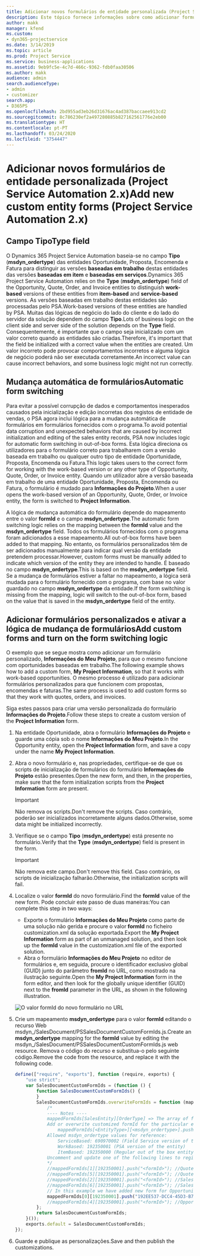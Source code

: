 ```yaml
---
title: Adicionar novos formulários de entidade personalizada (Project Service Automation 2.x)
description: Este tópico fornece informações sobre como adicionar formulários de entidade personalizada para oportunidades, propostas, encomendas ou faturas no Dynamics 365 Project Service Automation 2.x.
author: makk
manager: kfend
ms.custom:
- dyn365-projectservice
ms.date: 3/14/2019
ms.topic: article
ms.prod: Project Service
ms.service: business-applications
ms.assetid: 9eb9fc5e-4c7d-466c-9362-fdb0faa30506
ms.author: makk
audience: admin
search.audienceType:
- admin
- customizer
search.app:
- D365PS
ms.openlocfilehash: 2bd955ad3eb26d31676ac4ad387baccaee913cd2
ms.sourcegitcommit: 8c786230ef2a497280885b827162561776e2eb00
ms.translationtype: HT
ms.contentlocale: pt-PT
ms.lasthandoff: 03/24/2020
ms.locfileid: "3754447"
---
```

# <a name="add-new-custom-entity-forms-project-service-automation-2x"></a><span data-ttu-id="06dce-103">Adicionar novos formulários de entidade personalizada (Project Service Automation 2.x)</span><span class="sxs-lookup"><span data-stu-id="06dce-103">Add new custom entity forms (Project Service Automation 2.x)</span></span>

## <a name="type-field"></a><span data-ttu-id="06dce-104">Campo Tipo</span><span class="sxs-lookup"><span data-stu-id="06dce-104">Type field</span></span> 

<span data-ttu-id="06dce-105">O Dynamics 365 Project Service Automation baseia-se no campo **Tipo** (**msdyn\_ordertype**) das entidades Oportunidade, Proposta, Encomenda e Fatura para distinguir as versões **baseadas em trabalho** destas entidades das versões **baseadas em item** e **baseadas em serviços**.</span><span class="sxs-lookup"><span data-stu-id="06dce-105">Dynamics 365 Project Service Automation relies on the **Type** (**msdyn\_ordertype**) field of the Opportunity, Quote, Order, and Invoice entities to distinguish **work-based** versions of these entities from **item-based** and **service-based** versions.</span></span> <span data-ttu-id="06dce-106">As versões baseadas em trabalho destas entidades são processadas pelo PSA.</span><span class="sxs-lookup"><span data-stu-id="06dce-106">Work-based versions of these entities are handled by PSA.</span></span> <span data-ttu-id="06dce-107">Muitas das lógicas de negócio do lado do cliente e do lado do servidor da solução dependem do campo **Tipo**.</span><span class="sxs-lookup"><span data-stu-id="06dce-107">Lots of business logic on the client side and server side of the solution depends on the **Type** field.</span></span> <span data-ttu-id="06dce-108">Consequentemente, é importante que o campo seja inicializado com um valor correto quando as entidades são criadas.</span><span class="sxs-lookup"><span data-stu-id="06dce-108">Therefore, it's important that the field be initialized with a correct value when the entities are created.</span></span> <span data-ttu-id="06dce-109">Um valor incorreto pode provocar comportamentos incorretos e alguma lógica de negócio poderá não ser executada corretamente.</span><span class="sxs-lookup"><span data-stu-id="06dce-109">An incorrect value can cause incorrect behaviors, and some business logic might not run correctly.</span></span>

## <a name="automatic-form-switching"></a><span data-ttu-id="06dce-110">Mudança automática de formulários</span><span class="sxs-lookup"><span data-stu-id="06dce-110">Automatic form switching</span></span>

<span data-ttu-id="06dce-111">Para evitar a possível corrupção de dados e comportamentos inesperados causados pela inicialização e edição incorretas dos registos de entidade de vendas, o PSA agora inclui lógica para a mudança automática de formulários em formulários fornecidos com o programa.</span><span class="sxs-lookup"><span data-stu-id="06dce-111">To avoid potential data corruption and unexpected behaviors that are caused by incorrect initialization and editing of the sales entity records, PSA now includes logic for automatic form switching in out-of-box forms.</span></span> <span data-ttu-id="06dce-112">Esta lógica direciona os utilizadores para o formulário correto para trabalharem com a versão baseada em trabalho ou qualquer outro tipo de entidade Oportunidade, Proposta, Encomenda ou Fatura.</span><span class="sxs-lookup"><span data-stu-id="06dce-112">This logic takes users to the correct form for working with the work-based version or any other type of Opportunity, Quote, Order, or Invoice entity.</span></span> <span data-ttu-id="06dce-113">Quando um utilizador abre a versão baseada em trabalho de uma entidade Oportunidade, Proposta, Encomenda ou Fatura, o formulário é mudado para **Informações do Projeto**.</span><span class="sxs-lookup"><span data-stu-id="06dce-113">When a user opens the work-based version of an Opportunity, Quote, Order, or Invoice entity, the form is switched to **Project Information**.</span></span>

<span data-ttu-id="06dce-114">A lógica de mudança automática do formulário depende do mapeamento entre o valor **formId** e o campo **msdyn\_ordertype**.</span><span class="sxs-lookup"><span data-stu-id="06dce-114">The automatic form switching logic relies on the mapping between the **formId** value and the **msdyn\_ordertype** field.</span></span> <span data-ttu-id="06dce-115">Todos os formulários fornecidos com o programa foram adicionados a esse mapeamento.</span><span class="sxs-lookup"><span data-stu-id="06dce-115">All out-of-box forms have been added to that mapping.</span></span> <span data-ttu-id="06dce-116">No entanto, os formulários personalizados têm de ser adicionados manualmente para indicar qual versão da entidade pretendem processar.</span><span class="sxs-lookup"><span data-stu-id="06dce-116">However, custom forms must be manually added to indicate which version of the entity they are intended to handle.</span></span> <span data-ttu-id="06dce-117">É baseado no campo **msdyn\_ordertype**.</span><span class="sxs-lookup"><span data-stu-id="06dce-117">This is based on the **msdyn\_ordertype** field.</span></span> <span data-ttu-id="06dce-118">Se a mudança de formulários estiver a faltar no mapeamento, a lógica será mudada para o formulário fornecido com o programa, com base no valor guardado no campo **msdyn\_ordertype** da entidade.</span><span class="sxs-lookup"><span data-stu-id="06dce-118">If the form switching is missing from the mapping, logic will switch to the out-of-box form, based on the value that is saved in the **msdyn\_ordertype** field of the entity.</span></span>

## <a name="add-custom-forms-and-turn-on-the-form-switching-logic"></a><span data-ttu-id="06dce-119">Adicionar formulários personalizados e ativar a lógica de mudança de formulários</span><span class="sxs-lookup"><span data-stu-id="06dce-119">Add custom forms and turn on the form switching logic</span></span>

<span data-ttu-id="06dce-120">O exemplo que se segue mostra como adicionar um formulário personalizado, **Informações do Meu Projeto**, para que o mesmo funcione com oportunidades baseadas em trabalho.</span><span class="sxs-lookup"><span data-stu-id="06dce-120">The following example shows how to add a custom form, **My Project Information**, so that it works with work-based opportunities.</span></span> <span data-ttu-id="06dce-121">O mesmo processo é utilizado para adicionar formulários personalizados para que funcionem com propostas, encomendas e faturas.</span><span class="sxs-lookup"><span data-stu-id="06dce-121">The same process is used to add custom forms so that they work with quotes, orders, and invoices.</span></span>

<span data-ttu-id="06dce-122">Siga estes passos para criar uma versão personalizada do formulário **Informações do Projeto**.</span><span class="sxs-lookup"><span data-stu-id="06dce-122">Follow these steps to create a custom version of the **Project Information** form.</span></span>

1. <span data-ttu-id="06dce-123">Na entidade Oportunidade, abra o formulário **Informações do Projeto** e guarde uma cópia sob o nome **Informações do Meu Projeto**.</span><span class="sxs-lookup"><span data-stu-id="06dce-123">In the Opportunity entity, open the **Project Information** form, and save a copy under the name **My Project Information**.</span></span>
2. <span data-ttu-id="06dce-124">Abra o novo formulário e, nas propriedades, certifique-se de que os scripts de inicialização de formulários do formulário **Informações do Projeto** estão presentes.</span><span class="sxs-lookup"><span data-stu-id="06dce-124">Open the new form, and then, in the properties, make sure that the form initialization scripts from the **Project Information** form are present.</span></span> 

    > [!IMPORTANT]
    > <span data-ttu-id="06dce-125">Não remova os scripts.</span><span class="sxs-lookup"><span data-stu-id="06dce-125">Don't remove the scripts.</span></span> <span data-ttu-id="06dce-126">Caso contrário, poderão ser inicializados incorretamente alguns dados.</span><span class="sxs-lookup"><span data-stu-id="06dce-126">Otherwise, some data might be initialized incorrectly.</span></span>

3. <span data-ttu-id="06dce-127">Verifique se o campo **Tipo** (**msdyn\_ordertype**) está presente no formulário.</span><span class="sxs-lookup"><span data-stu-id="06dce-127">Verify that the **Type** (**msdyn\_ordertype**) field is present in the form.</span></span> 

    > [!IMPORTANT]
    > <span data-ttu-id="06dce-128">Não remova este campo.</span><span class="sxs-lookup"><span data-stu-id="06dce-128">Don't remove this field.</span></span> <span data-ttu-id="06dce-129">Caso contrário, os scripts de inicialização falharão.</span><span class="sxs-lookup"><span data-stu-id="06dce-129">Otherwise, the initialization scripts will fail.</span></span>

4. <span data-ttu-id="06dce-130">Localize o valor **formId** do novo formulário.</span><span class="sxs-lookup"><span data-stu-id="06dce-130">Find the **formId** value of the new form.</span></span> <span data-ttu-id="06dce-131">Pode concluir este passo de duas maneiras:</span><span class="sxs-lookup"><span data-stu-id="06dce-131">You can complete this step in two ways:</span></span>

    - <span data-ttu-id="06dce-132">Exporte o formulário **Informações do Meu Projeto** como parte de uma solução não gerida e procure o valor **formId** no ficheiro customization.xml da solução exportada.</span><span class="sxs-lookup"><span data-stu-id="06dce-132">Export the **My Project Information** form as part of an unmanaged solution, and then look up the **formId** value in the customization.xml file of the exported solution.</span></span>
    - <span data-ttu-id="06dce-133">Abra o formulário **Informações do Meu Projeto** no editor de formulários e, em seguida, procure o identificador exclusivo global (GUID) junto do parâmetro **fromId** no URL, como mostrado na ilustração seguinte.</span><span class="sxs-lookup"><span data-stu-id="06dce-133">Open the **My Project Information** form in the form editor, and then look for the globally unique identifier (GUID) next to the **fromId** parameter in the URL, as shown in the following illustration.</span></span>

    ![O valor formId do novo formulário no URL](media/how-to-add-custom-forms-in-v2.0.png)

5. <span data-ttu-id="06dce-135">Crie um mapeamento **msdyn\_ordertype** para o valor **formId** editando o recurso Web msdyn\_/SalesDocument/PSSalesDocumentCustomFormIds.js.</span><span class="sxs-lookup"><span data-stu-id="06dce-135">Create an **msdyn\_ordertype** mapping for the **formId** value by editing the msdyn\_/SalesDocument/PSSalesDocumentCustomFormIds.js web resource.</span></span> <span data-ttu-id="06dce-136">Remova o código do recurso e substitua-o pelo seguinte código.</span><span class="sxs-lookup"><span data-stu-id="06dce-136">Remove the code from the resource, and replace it with the following code.</span></span>

    ```javascript
    define(["require", "exports"], function (require, exports) {
        "use strict";
        var SalesDocumentCustomFormIds = (function () {
            function SalesDocumentCustomFormIds() {
            }
            SalesDocumentCustomFormIds.overwriteFormIds = function (mappedFormIds) {
                /*
                ---- Notes ----
                mappedFormIds[SalesEntity][OrderType] => The array of forms IDs that support particular entity and order type
                Add or overwrite customized formId for the particular entity and order type by calling:
                    mappedFormIds[<EntityType>][<msdyn_ordertype>].push("<formId>");
                Allowed msdyn_ordertype values for reference:
                    ServiceBased: 690970002 (Field Service version of the entity)
                    WorkBased: 192350001 (PSA version of the entity)
                    ItemBased: 192350000 (Regular out of the box entity)
                Uncomment and update one of the following lines to register custom PSA form for required entity:
                */      
                //mappedFormIds[1][192350001].push("<formId>"); //Quote
                //mappedFormIds[5][192350001].push("<formId>"); //Quote Line
                //mappedFormIds[2][192350001].push("<formId>"); //Sales Order
                //mappedFormIds[6][192350001].push("<formId>"); //Sales Order Line
                // In this example we have added new form for Opportunity
                mappedFormIds[0][192350001].push("192EE537-DCC4-45D3-B7AF-EA694B9113D2"); //Opportunity
                //mappedFormIds[4][192350001].push("<formId>"); //Opportunity Line
            };
            return SalesDocumentCustomFormIds;
        }());
        exports.default = SalesDocumentCustomFormIds;
    });
    ```

6. <span data-ttu-id="06dce-137">Guarde e publique as personalizações.</span><span class="sxs-lookup"><span data-stu-id="06dce-137">Save and then publish the customizations.</span></span>
